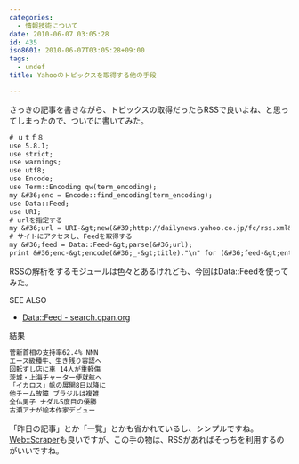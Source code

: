 ```yaml
---
categories:
  - 情報技術について
date: 2010-06-07 03:05:28
id: 435
iso8601: 2010-06-07T03:05:28+09:00
tags:
  - undef
title: Yahooのトピックスを取得する他の手段

---
```


<p>さっきの記事を書きながら、トピックスの取得だったらRSSで良いよね、と思ってしまったので、ついでに書いてみた。</p>

```default
# ｕｔｆ８
use 5.8.1;
use strict;
use warnings;
use utf8;
use Encode;
use Term::Encoding qw(term_encoding);
my &#36;enc = Encode::find_encoding(term_encoding);
use Data::Feed;
use URI;
# urlを指定する
my &#36;url = URI-&gt;new(&#39;http://dailynews.yahoo.co.jp/fc/rss.xml&#39;);
# サイトにアクセスし、Feedを取得する
my &#36;feed = Data::Feed-&gt;parse(&#36;url);
print &#36;enc-&gt;encode(&#36;_-&gt;title)."\n" for (&#36;feed-&gt;entries);
```

<p>RSSの解析をするモジュールは色々とあるけれども、今回はData::Feedを使ってみた。</p>

<div>
<p>SEE ALSO</p>
<ul>
<li><a href="http://search.cpan.org/dist/Data-Feed/lib/Data/Feed.pm">Data::Feed - search.cpan.org</a></li>
</ul>
</div>

<p>
結果</p>

```default
菅新首相の支持率62.4% NNN
エース級種牛、生き残り容認へ
回転ずし店に車 14人が重軽傷
茨城・上海チャーター便就航へ
「イカロス」帆の展開8日以降に
他チーム故障 ブラジルは複雑
全仏男子 ナダル5度目の優勝
古瀬アナが絵本作家デビュー
```

<p>「昨日の記事」とか「一覧」とかも省かれているし、シンプルですね。
<a href="http://search.cpan.org/dist/Web-Scraper/lib/Web/Scraper.pm">Web::Scraper</a>も良いですが、この手の物は、RSSがあればそっちを利用するのがいいですね。</p>
    	